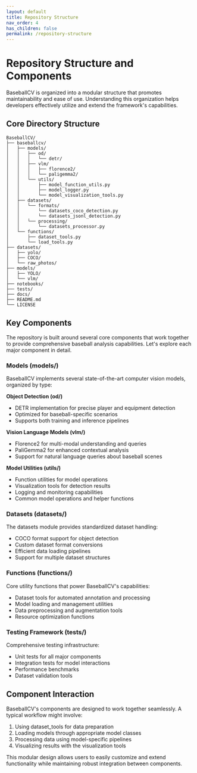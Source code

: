 ```yaml
---
layout: default
title: Repository Structure
nav_order: 4
has_children: false
permalink: /repository-structure
---
```


# Repository Structure and Components

BaseballCV is organized into a modular structure that promotes maintainability and ease of use. Understanding this organization helps developers effectively utilize and extend the framework's capabilities.

## Core Directory Structure

```
BaseballCV/
├── baseballcv/
│   ├── models/
│   │   ├── od/
│   │   │   └── detr/
│   │   ├── vlm/
│   │   │   ├── florence2/
│   │   │   └── paligemma2/
│   │   └── utils/
│   │       ├── model_function_utils.py
│   │       ├── model_logger.py
│   │       └── model_visualization_tools.py
│   ├── datasets/
│   │   └── formats/
│   │       └── datasets_coco_detection.py
│   │       └── datasets_jsonl_detection.py
│   │   └── processing/
│   │       └── datasets_processor.py
│   └── functions/
│       ├── dataset_tools.py
│       └── load_tools.py
├── datasets/
│   ├── yolo/
│   ├── COCO/
│   └── raw_photos/
├── models/
│   ├── YOLO/
│   └── vlm/
├── notebooks/
├── tests/
├── docs/
├── README.md
└── LICENSE

```

## Key Components

The repository is built around several core components that work together to provide comprehensive baseball analysis capabilities. Let's explore each major component in detail.

### Models (models/)

BaseballCV implements several state-of-the-art computer vision models, organized by type:

**Object Detection (od/)**
- DETR implementation for precise player and equipment detection
- Optimized for baseball-specific scenarios
- Supports both training and inference pipelines

**Vision Language Models (vlm/)**
- Florence2 for multi-modal understanding and queries
- PaliGemma2 for enhanced contextual analysis
- Support for natural language queries about baseball scenes

**Model Utilities (utils/)**
- Function utilities for model operations
- Visualization tools for detection results
- Logging and monitoring capabilities
- Common model operations and helper functions

### Datasets (datasets/)

The datasets module provides standardized dataset handling:
- COCO format support for object detection
- Custom dataset format conversions
- Efficient data loading pipelines
- Support for multiple dataset structures

### Functions (functions/)

Core utility functions that power BaseballCV's capabilities:
- Dataset tools for automated annotation and processing
- Model loading and management utilities
- Data preprocessing and augmentation tools
- Resource optimization functions

### Testing Framework (tests/)

Comprehensive testing infrastructure:
- Unit tests for all major components
- Integration tests for model interactions
- Performance benchmarks
- Dataset validation tools

## Component Interaction

BaseballCV's components are designed to work together seamlessly. A typical workflow might involve:
1. Using dataset_tools for data preparation
2. Loading models through appropriate model classes
3. Processing data using model-specific pipelines
4. Visualizing results with the visualization tools

This modular design allows users to easily customize and extend functionality while maintaining robust integration between components.